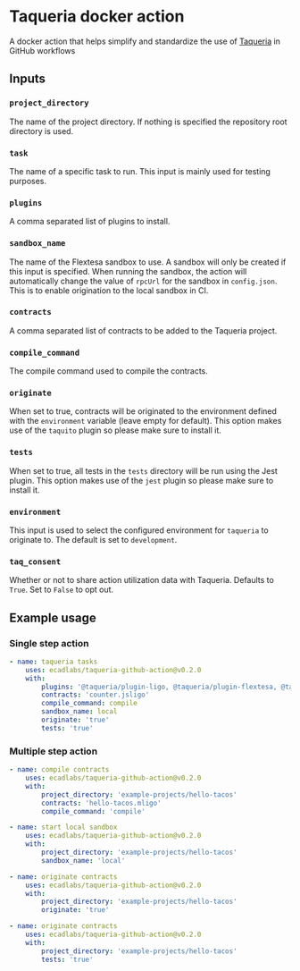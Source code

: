 # Taqueria docker action

A docker action that helps simplify and standardize the use of [Taqueria](https://taqueria.io/) in GitHub workflows

## Inputs

### `project_directory`

The name of the project directory. If nothing is specified the repository root directory is used.

### `task`

The name of a specific task to run. This input is mainly used for testing purposes.

### `plugins`

A comma separated list of plugins to install.

### `sandbox_name`

The name of the Flextesa sandbox to use. A sandbox will only be created if this input is specified. When running the sandbox, the action will automatically change the value of `rpcUrl` for the sandbox in `config.json`. This is to enable origination to the local sandbox in CI.

### `contracts`

A comma separated list of contracts to be added to the Taqueria project.

### `compile_command`

The compile command used to compile the contracts.

### `originate`

When set to true, contracts will be originated to the environment defined with the `environment` variable (leave empty for default). This option makes use of the `taquito` plugin so please make sure to install it.

### `tests`

When set to true, all tests in the `tests` directory will be run using the Jest plugin. This option makes use of the `jest` plugin so please make sure to install it. 

### `environment`

This input is used to select the configured environment for `taqueria` to originate to. The default is set to `development`.

### `taq_consent`

Whether or not to share action utilization data with Taqueria. Defaults to `True`. Set to `False` to opt out.

## Example usage

### Single step action
```yaml
- name: taqueria tasks
    uses: ecadlabs/taqueria-github-action@v0.2.0
    with:
        plugins: '@taqueria/plugin-ligo, @taqueria/plugin-flextesa, @taqueria/plugin-taquito'
        contracts: 'counter.jsligo'
        compile_command: compile 
        sandbox_name: local
        originate: 'true'
        tests: 'true'
```

### Multiple step action
```yaml
- name: compile contracts
    uses: ecadlabs/taqueria-github-action@v0.2.0
    with:
        project_directory: 'example-projects/hello-tacos'
        contracts: 'hello-tacos.mligo'
        compile_command: 'compile'

- name: start local sandbox
    uses: ecadlabs/taqueria-github-action@v0.2.0
    with:
        project_directory: 'example-projects/hello-tacos'
        sandbox_name: 'local'

- name: originate contracts
    uses: ecadlabs/taqueria-github-action@v0.2.0
    with:
        project_directory: 'example-projects/hello-tacos'
        originate: 'true'

- name: originate contracts
    uses: ecadlabs/taqueria-github-action@v0.2.0
    with:
        project_directory: 'example-projects/hello-tacos'
        tests: 'true'
```